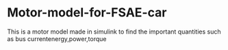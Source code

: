 # Motor-model-for-FSAE-car
This is a motor model made in simulink to find the important quantities such as bus currentenergy,power,torque
